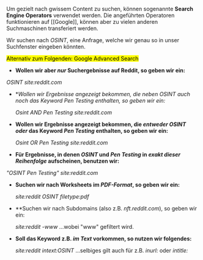 

Um gezielt nach gwissem Content zu suchen, können sogenannte **Search Engine Operators** verwendet werden. Die angeführten Operatoren funktionieren auf [[Google]], können aber zu vielen anderen Suchmaschinen transferiert werden.

Wir suchen nach *OSINT*, eine Anfrage, welche wir genau so in unser Suchfenster eingeben könnten.

<mark style="background: [[FFB8EBA6]];">Alternativ zum Folgenden: Google Advanced Search</mark> 


- **Wollen wir aber *nur* Suchergebnisse auf Reddit, so geben wir ein:**

 *OSINT site:reddit.com*

- **Wollen wir Ergebnisse angezeigt bekommen, die *neben *OSINT* auch noch das Keyword *Pen Testing* enthalten, so geben wir ein:**
  
  *Osint AND Pen Testing site:reddit.com*

- **Wollen wir Ergebnisse angezeigt bekommen, die *entweder OSINT* *oder* das Keyword *Pen Testing* enthalten, so geben wir ein:**
  
  *Osint OR Pen Testing site:reddit.com*

- **Für Ergebnisse, in denen *OSINT* und *Pen Testing* in *exakt dieser Reihenfolge* aufscheinen, benutzen wir:**
  
 *"OSINT Pen Testing" site:reddit.com*

- **Suchen wir nach Worksheets im *PDF-Format*, so geben wir ein:**
  
  *site:reddit OSINT filetype:pdf*

- **Suchen wir nach Subdomains (also z.B. *nft.reddit.com*), so geben wir ein:
  
  *site:reddit -www* 
  ...wobei "www" gefiltert wird.

- **Soll das Keyword z.B. *im Text* vorkommen, so nutzen wir folgendes:**
  
  *site:reddit intext:OSINT*
  ...selbiges gilt auch für z.B. *inurl:* oder *intitle:*





  
  